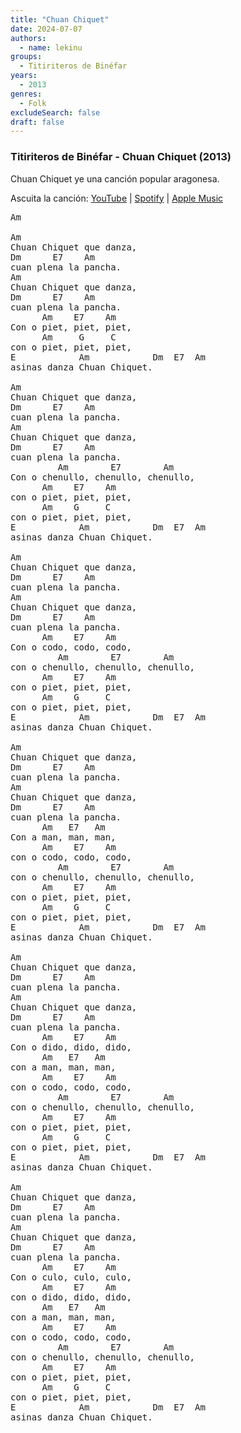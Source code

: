 ```yaml
---
title: "Chuan Chiquet"
date: 2024-07-07
authors:
  - name: lekinu
groups:
  - Titiriteros de Binéfar
years:
  - 2013
genres:
  - Folk
excludeSearch: false
draft: false
---
```


### Titiriteros de Binéfar - Chuan Chiquet (2013)

Chuan Chiquet ye una canción popular aragonesa. 

Ascuita la canción: [YouTube](https://www.youtube.com/watch?v=TIX895rdd1Q) | [Spotify](https://open.spotify.com/track/5c6Q2k5t0o3FyWSGsV0SoH?si=93a0e09ddbaf4525) | [Apple Music](https://music.apple.com/pe/album/chuan-chiquet/589119501?i=589119818)

<pre>
Am

Am
Chuan Chiquet que danza,
Dm      E7    Am      
cuan plena la pancha.
Am
Chuan Chiquet que danza,
Dm      E7    Am
cuan plena la pancha.
      Am    E7    Am
Con o piet, piet, piet,
      Am     G     C
con o piet, piet, piet,
E            Am            Dm  E7  Am
asinas danza Chuan Chiquet.

Am
Chuan Chiquet que danza,
Dm      E7    Am
cuan plena la pancha.
Am
Chuan Chiquet que danza,
Dm      E7    Am
cuan plena la pancha.
         Am        E7        Am
Con o chenullo, chenullo, chenullo,
      Am    E7    Am
con o piet, piet, piet,
      Am    G     C
con o piet, piet, piet,
E            Am            Dm  E7  Am
asinas danza Chuan Chiquet.

Am
Chuan Chiquet que danza,
Dm      E7    Am
cuan plena la pancha.
Am
Chuan Chiquet que danza,
Dm      E7    Am
cuan plena la pancha.
      Am    E7    Am
Con o codo, codo, codo,
         Am        E7        Am
con o chenullo, chenullo, chenullo,
      Am    E7    Am
con o piet, piet, piet,
      Am    G     C
con o piet, piet, piet,
E            Am            Dm  E7  Am
asinas danza Chuan Chiquet.

Am
Chuan Chiquet que danza,
Dm      E7    Am
cuan plena la pancha.
Am
Chuan Chiquet que danza,
Dm      E7    Am
cuan plena la pancha.
      Am   E7   Am
Con a man, man, man,
      Am    E7    Am
con o codo, codo, codo,
         Am        E7        Am
con o chenullo, chenullo, chenullo,
      Am    E7    Am
con o piet, piet, piet,
      Am    G     C
con o piet, piet, piet,
E            Am            Dm  E7  Am
asinas danza Chuan Chiquet.

Am
Chuan Chiquet que danza,
Dm      E7    Am
cuan plena la pancha.
Am
Chuan Chiquet que danza,
Dm      E7    Am
cuan plena la pancha.
      Am    E7    Am
Con o dido, dido, dido,
      Am   E7   Am
con a man, man, man,
      Am    E7    Am
con o codo, codo, codo,
         Am        E7        Am
con o chenullo, chenullo, chenullo,
      Am    E7    Am
con o piet, piet, piet,
      Am    G     C
con o piet, piet, piet,
E            Am            Dm  E7  Am
asinas danza Chuan Chiquet.

Am
Chuan Chiquet que danza,
Dm      E7    Am
cuan plena la pancha.
Am
Chuan Chiquet que danza,
Dm      E7    Am
cuan plena la pancha.
      Am    E7    Am
Con o culo, culo, culo,
      Am    E7    Am
con o dido, dido, dido,
      Am   E7   Am
con a man, man, man,
      Am    E7    Am
con o codo, codo, codo,
         Am        E7        Am
con o chenullo, chenullo, chenullo,
      Am    E7    Am
con o piet, piet, piet,
      Am    G     C
con o piet, piet, piet,
E            Am            Dm  E7  Am
asinas danza Chuan Chiquet.</pre>
